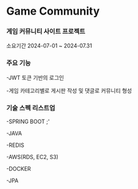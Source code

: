 # Game Community

### 게임 커뮤니티 사이트 프로젝트 

소요기간 2024-07-01 ~ 2024-07.31

### 주요 기능

-JWT 토큰 기반의 로그인

-게임 카테고리별로 게시판 작성 및 댓글로 커뮤니티 형성


### 기술 스펙 리스트업
-SPRING BOOT ;'

-JAVA 

-REDIS 

-AWS(RDS, EC2, S3) 

-DOCKER

-JPA

